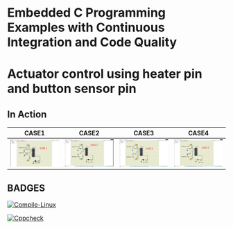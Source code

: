 # Embedded C Programming Examples with Continuous Integration and Code Quality

# Actuator control using heater pin and button sensor pin

## In Action

|CASE1|CASE2|CASE3|CASE4|
|:--:|:--:|:--:|:--:|
|![CASE1](simulation/Activity1(CASE1).png)|![CASE2](simulation/Activity1(CASE2).png)|![CASE3](simulation/Activity1(CASE3).png)|![CASE4](simulation/Activity1(CASE4).png)|

## BADGES

[![Compile-Linux](https://github.com/Sampanna-T/EmbeddedC_258116/actions/workflows/Compile.yml/badge.svg)](https://github.com/Sampanna-T/EmbeddedC_258116/actions/workflows/Compile.yml)

[![Cppcheck](https://github.com/Sampanna-T/EmbeddedC_258116/actions/workflows/CodeQuality.yml/badge.svg)](https://github.com/Sampanna-T/EmbeddedC_258116/actions/workflows/CodeQuality.yml)
